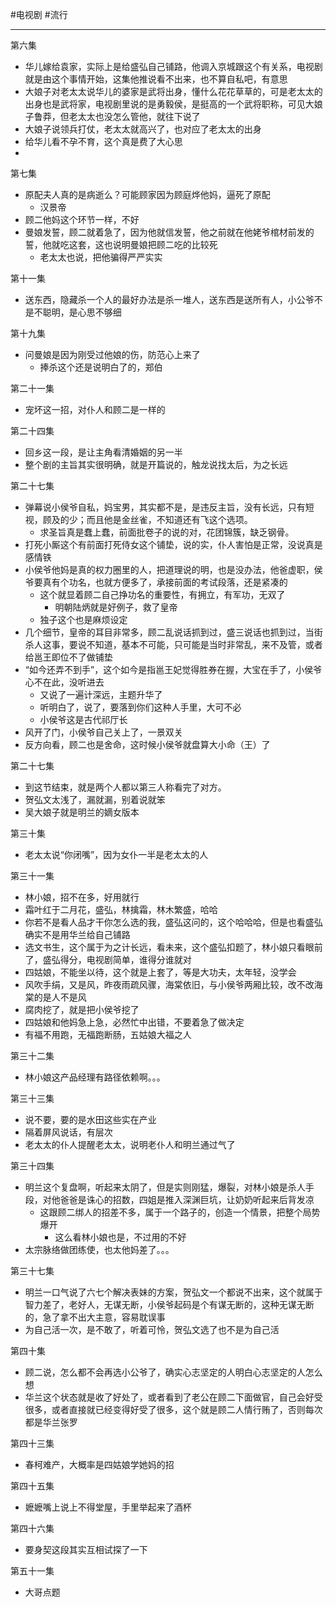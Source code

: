 #电视剧 #流行 

---
第六集
- 华儿嫁给袁家，实际上是给盛弘自己铺路，他调入京城跟这个有关系，电视剧就是由这个事情开始，这集他推说看不出来，也不算自私吧，有意思
- 大娘子对老太太说华儿的婆家是武将出身，懂什么花花草草的，可是老太太的出身也是武将家，电视剧里说的是勇毅侯，是挺高的一个武将职称，可见大娘子鲁莽，但老太太也没怎么管他，就往下说了
- 大娘子说领兵打仗，老太太就高兴了，也对应了老太太的出身
- 给华儿看不孕不育，这个真是费了大心思
- 
第七集
- 原配夫人真的是病逝么？可能顾家因为顾庭烨他妈，逼死了原配
	- 汉景帝
- 顾二他妈这个环节一样，不好
- 曼娘发誓，顾二就着急了，因为他就信发誓，他之前就在他姥爷棺材前发的誓，他就吃这套，这也说明曼娘把顾二吃的比较死
	- 老太太也说，把他骗得严严实实

第十一集
- 送东西，隐藏杀一个人的最好办法是杀一堆人，送东西是送所有人，小公爷不是不聪明，是心思不够细

第十九集
- 问曼娘是因为刚受过他娘的伤，防范心上来了
	- 捧杀这个还是说明白了的，郑伯

第二十一集
- 宠坏这一招，对仆人和顾二是一样的

第二十四集
- 回乡这一段，是让主角看清婚姻的另一半
- 整个剧的主旨其实很明确，就是开篇说的，触龙说找太后，为之长远

第二十七集
- 弹幕说小侯爷自私，妈宝男，其实都不是，是违反主旨，没有长远，只有短视，顾及的少；而且他是金丝雀，不知道还有飞这个选项。
	- 求圣旨真是蠢上蠢，前面批卷子的说的对，花团锦簇，缺乏钢骨。
- 打死小厮这个有前面打死侍女这个铺垫，说的实，仆人害怕是正常，没说真是感情铁
- 小侯爷他妈是真的权力圈里的人，把道理说的明，也是没办法，他爸虚职，侯爷要真有个功名，也就方便多了，承接前面的考试段落，还是紧凑的
	- 这个就显着顾二自己挣功名的重要性，有拥立，有军功，无双了
		- 明朝陆炳就是好例子，救了皇帝
	- 独子这个也是麻烦设定
- 几个细节，皇帝的耳目非常多，顾二乱说话抓到过，盛三说话也抓到过，当街杀人这事，要说不知道，基本不可能，只可能是当时非常乱，来不及管，或者给邕王即位不了做铺垫
- “如今还弄不到手”，这个如今是指邕王妃觉得胜券在握，大宝在手了，小侯爷心不在此，没听进去
	- 又说了一遍计深远，主题升华了
	- 听明白了，说了，要落到你们这种人手里，大可不必
	- 小侯爷这是古代祁厅长
- 风开了门，小侯爷自己关上了，一景双关
- 反方向看，顾二也是舍命，这时候小侯爷就盘算大小命（王）了

第二十七集
- 到这节结束，就是两个人都以第三人称看完了对方。
- 贺弘文太浅了，漏就漏，别着说就笨
- 吴大娘子就是明兰的嫡女版本

第三十集
- 老太太说“你闭嘴”，因为女仆一半是老太太的人

第三十一集
- 林小娘，招不在多，好用就行
- 霜叶红于二月花，盛弘，林擒霜，林木繁盛，哈哈
- 你若不是看人品才干你怎么选的我，盛弘这问的，这个哈哈哈，但是也看盛弘确实不是用华兰给自己铺路
- 选文书生，这个属于为之计长远，看未来，这个盛弘扣题了，林小娘只看眼前了，盛弘得分，电视剧简单，谁得分谁就对
- 四姑娘，不能坐以待，这个就是上套了，等是大功夫，太年轻，没学会
- 风吹手绢，又是风，昨夜雨疏风骤，海棠依旧，与小侯爷两厢比较，改不改海棠的是人不是风
- 腐肉挖了，就是把小侯爷挖了
- 四姑娘和他妈急上急，必然忙中出错，不要着急了做决定
- 有福不用跑，无福跑断肠，五姑娘大福之人

第三十二集
- 林小娘这产品经理有路径依赖啊。。。

第三十三集
- 说不要，要的是水田这些实在产业
- 隔着屏风说话，有层次
- 老太太的仆人提醒老太太，说明老仆人和明兰通过气了

第三十四集
- 明兰这个复盘啊，听起来太阴了，但是实则刚猛，爆裂，对林小娘是杀人手段，对他爸爸是诛心的招数，四姐是推入深渊巨坑，让奶奶听起来后背发凉
	- 这跟顾二绑人的招差不多，属于一个路子的，创造一个情景，把整个局势爆开
		- 这么看林小娘也是，不过用的不好
- 太宗脉络做团练使，也太他妈差了。。。

第三十七集
- 明兰一口气说了六七个解决表妹的方案，贺弘文一个都说不出来，这个就属于智力差了，老好人，无谋无断，小侯爷起码是个有谋无断的，这种无谋无断的，急了拿不出大主意，容易耽误事
- 为自己活一次，是不敢了，听着可怜，贺弘文选了也不是为自己活

第四十集
- 顾二说，怎么都不会再选小公爷了，确实心志坚定的人明白心志坚定的人怎么想
- 华兰这个状态就是收了好处了，或者看到了老公在顾二下面做官，自己会好受很多，或者直接就已经变得好受了很多，这个就是顾二人情行贿了，否则每次都是华兰张罗

第四十三集
- 春柯难产，大概率是四姑娘学她妈的招

第四十五集
- 嬷嬷嘴上说上不得堂屋，手里举起来了酒杯

第四十六集
- 要身契这段其实互相试探了一下

第五十一集
- 大哥点题

